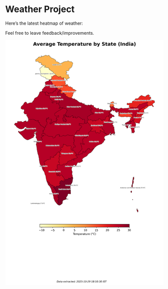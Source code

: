 # Weather Project

Here’s the latest heatmap of weather:

Feel free to leave feedback/improvements.

![India Heatmap](docs/assets/india_heatmap.png?v=020B40)
